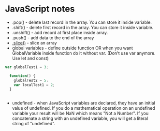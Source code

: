 # JavaScript notes

- .pop() - delete last record in the array. You can store it inside variable.
- .shift() - delete first record in the array. You can store it inside variable.
- .unshift() - add record at first place inside array.
- .push() - add data to the end of the array
- [.slice()](https://developer.mozilla.org/en-US/docs/Web/JavaScript/Reference/Global_Objects/Array/slice) - slice an array
- global variables - define outside function OR when you want GlobalVariable inside function do it without var.
(Don't use var anymore. Use let and const)

``` javascript
var globalTest1 = 3;

  function() {
    globalTest2 = 5;
    var localTest1 = 2;
  }
  
```

- undefined - when JavaScript variables are declared, they have an initial value of undefined. If you do a mathematical operation on an undefined variable your result will be NaN which means "Not a Number". If you concatenate a string with an undefined variable, you will get a literal string of "undefined".
